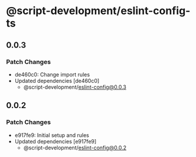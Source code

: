 # @script-development/eslint-config-ts

## 0.0.3

### Patch Changes

- de460c0: Change import rules
- Updated dependencies [de460c0]
  - @script-development/eslint-config@0.0.3

## 0.0.2

### Patch Changes

- e917fe9: Initial setup and rules
- Updated dependencies [e917fe9]
  - @script-development/eslint-config@0.0.2
